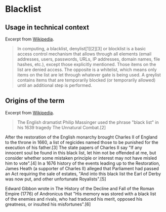 # Blacklist

## Usage in technical context

Excerpt from [Wikipedia](https://en.wikipedia.org/wiki/Blacklist_(computing)).

> In computing, a blacklist, denylist[1][2][3] or blocklist is a basic access control mechanism that allows through all elements (email addresses, users, passwords, URLs, IP addresses, domain names, file hashes, etc.), except those explicitly mentioned. Those items on the list are denied access. The opposite is a whitelist, which means only items on the list are let through whatever gate is being used. A greylist contains items that are temporarily blocked (or temporarily allowed) until an additional step is performed.

## Origins of the term

Excerpt from [Wikipedia](https://en.wikipedia.org/wiki/Blacklisting).

> The English dramatist Philip Massinger used the phrase "black list" in his 1639 tragedy The Unnatural Combat.[2]

After the restoration of the English monarchy brought Charles II of England to the throne in 1660, a list of regicides named those to be punished for the execution of his father.[3] The state papers of Charles II say "If any innocent soul be found in this black list, let him not be offended at me, but consider whether some mistaken principle or interest may not have misled him to vote".[4] In a 1676 history of the events leading up to the Restoration, James Heath (a supporter of Charles II) alleged that Parliament had passed an Act requiring the sale of estates, "And into this black list the Earl of Derby was now put, and other unfortunate Royalists".[5]

Edward Gibbon wrote in The History of the Decline and Fall of the Roman Empire (1776) of Andronicus that "His memory was stored with a black list of the enemies and rivals, who had traduced his merit, opposed  his greatness, or insulted his misfortunes".[6]
